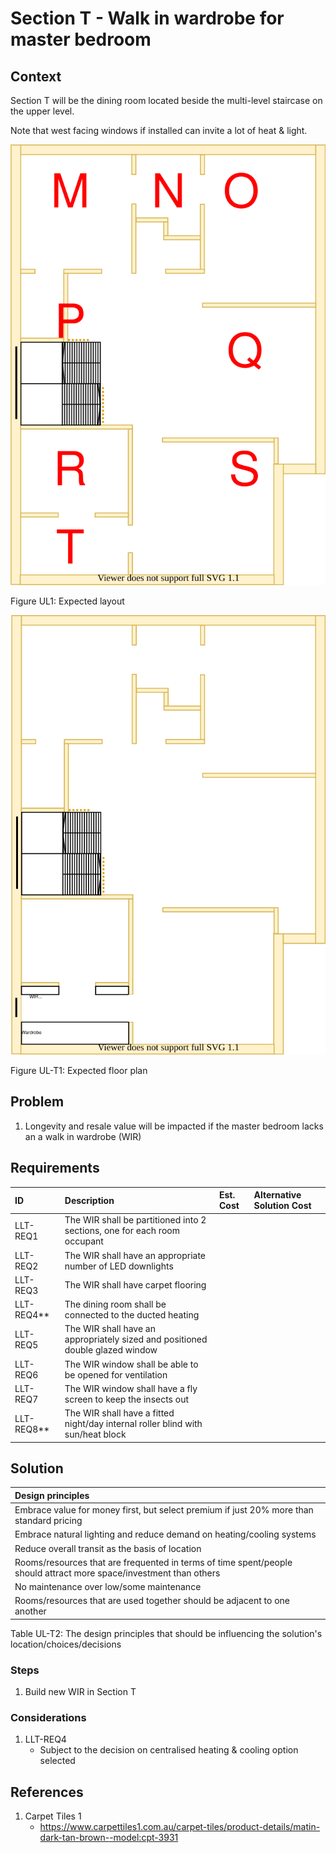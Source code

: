 # Section T - Walk in wardrobe for master bedroom

## Context

Section T will be the dining room located beside the multi-level staircase on the upper level.

Note that west facing windows if installed can invite a lot of heat & light.

![TO-BE upper-level diagram](Upper-Level-TO-BE-sections.svg)

Figure UL1: Expected layout

![TO-BE upper-level Section T diagram](Upper-Level-TO-BE-section-T.svg)

Figure UL-T1: Expected floor plan


## Problem

1. Longevity and resale value will be impacted if the master bedroom lacks an a walk in wardrobe (WIR)


## Requirements

|ID|Description|Est. Cost|Alternative Solution Cost|
|:---|:---|:---|:---|
|LLT-REQ1|The WIR shall be partitioned into 2 sections, one for each room occupant|||
|LLT-REQ2|The WIR shall have an appropriate number of LED downlights|||
|LLT-REQ3|The WIR shall have carpet flooring|||
|LLT-REQ4**|The dining room shall be connected to the ducted heating|||
|LLT-REQ5|The WIR shall have an appropriately sized and positioned double glazed window|||
|LLT-REQ6|The WIR window shall be able to be opened for ventilation|||
|LLT-REQ7|The WIR window shall have a fly screen to keep the insects out|||
|LLT-REQ8**|The WIR shall have a fitted night/day internal roller blind with sun/heat block|||


## Solution

|Design principles|
|:---|
|Embrace value for money first, but select premium if just 20% more than standard pricing|
|Embrace natural lighting and reduce demand on heating/cooling systems|
|Reduce overall transit as the basis of location|
|Rooms/resources that are frequented in terms of time spent/people should attract more space/investment than others|
|No maintenance over low/some maintenance|
|Rooms/resources that are used together should be adjacent to one another|

Table UL-T2: The design principles that should be influencing the solution's location/choices/decisions

### Steps

1. Build new WIR in Section T

### Considerations

1. LLT-REQ4
    - Subject to the decision on centralised heating & cooling option selected


## References

1. Carpet Tiles 1
    - https://www.carpettiles1.com.au/carpet-tiles/product-details/matin-dark-tan-brown--model:cpt-3931